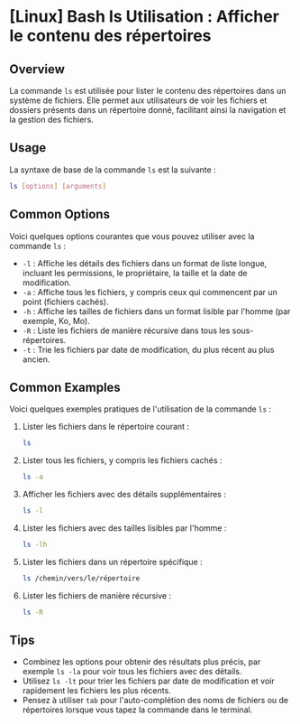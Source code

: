 # [Linux] Bash ls Utilisation : Afficher le contenu des répertoires

## Overview
La commande `ls` est utilisée pour lister le contenu des répertoires dans un système de fichiers. Elle permet aux utilisateurs de voir les fichiers et dossiers présents dans un répertoire donné, facilitant ainsi la navigation et la gestion des fichiers.

## Usage
La syntaxe de base de la commande `ls` est la suivante :

```bash
ls [options] [arguments]
```

## Common Options
Voici quelques options courantes que vous pouvez utiliser avec la commande `ls` :

- `-l` : Affiche les détails des fichiers dans un format de liste longue, incluant les permissions, le propriétaire, la taille et la date de modification.
- `-a` : Affiche tous les fichiers, y compris ceux qui commencent par un point (fichiers cachés).
- `-h` : Affiche les tailles de fichiers dans un format lisible par l'homme (par exemple, Ko, Mo).
- `-R` : Liste les fichiers de manière récursive dans tous les sous-répertoires.
- `-t` : Trie les fichiers par date de modification, du plus récent au plus ancien.

## Common Examples
Voici quelques exemples pratiques de l'utilisation de la commande `ls` :

1. Lister les fichiers dans le répertoire courant :
   ```bash
   ls
   ```

2. Lister tous les fichiers, y compris les fichiers cachés :
   ```bash
   ls -a
   ```

3. Afficher les fichiers avec des détails supplémentaires :
   ```bash
   ls -l
   ```

4. Lister les fichiers avec des tailles lisibles par l'homme :
   ```bash
   ls -lh
   ```

5. Lister les fichiers dans un répertoire spécifique :
   ```bash
   ls /chemin/vers/le/répertoire
   ```

6. Lister les fichiers de manière récursive :
   ```bash
   ls -R
   ```

## Tips
- Combinez les options pour obtenir des résultats plus précis, par exemple `ls -la` pour voir tous les fichiers avec des détails.
- Utilisez `ls -lt` pour trier les fichiers par date de modification et voir rapidement les fichiers les plus récents.
- Pensez à utiliser `tab` pour l'auto-complétion des noms de fichiers ou de répertoires lorsque vous tapez la commande dans le terminal.